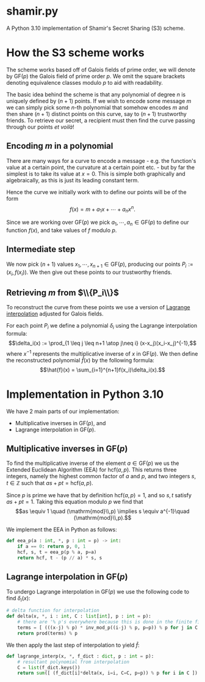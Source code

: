 # shamir.py
A Python 3.10 implementation of Shamir's Secret Sharing (S3) scheme.

# How the S3 scheme works
The scheme works based off of Galois fields of prime order, we will denote by $\mathrm{GF}(p)$ the Galois field of prime order $p$. We omit the square brackets denoting equivalence classes modulo $p$ to aid with readability.

The basic idea behind the scheme is that any polynomial of degree $n$ is uniquely defined by $(n+1)$ points. If we wish to encode some message $m$ we can simply pick some $n$-th polynomial that somehow encodes $m$ and then share $(n+1)$ distinct points on this curve, say to $(n+1)$ trustworthy friends. To retrieve our secret, a recipient must then find the curve passing through our points _et voilà_!


## Encoding $m$ in a polynomial
There are many ways for a curve to encode a message - e.g. the function's value at a certain point, the curvature at a certain point etc. - but by far the simplest is to take its value at $x=0$. This is simple both graphically and algebraically, as this is just its leading constant term.

Hence the curve we initially work with to define our points will be of the form 
$$f(x) = m + a_1 x + \cdots + a_n x^n.$$ 

Since we are working over $\mathrm{GF}(p)$ we pick $a_1, \cdots, a_n \in \mathrm{GF}(p)$ to define our function $f(x)$, and take values of $f$ modulo $p$.


## Intermediate step
We now pick $(n+1)$ values $x_1, \cdots, x_{n+1} \in \mathrm{GF}(p)$, producing our points $P_i := (x_i, f(x_i))$. We then give out these points to our trustworthy friends.


## Retrieving $m$ from $\\{P_i\\}$
To reconstruct the curve from these points we use a version of [Lagrange interpolation](https://en.wikipedia.org/wiki/Lagrange_polynomial) adjusted for Galois fields.

For each point $P_i$ we define a polynomial $\delta_i$ using the Lagrange interpolation formula:
$$\delta_i(x) := \prod_{1 \leq j \leq n+1 \atop j\neq i} (x-x_j)(x_i-x_j)^{-1},$$
where $x^{-1}$ represents the multiplicative inverse of $x$ in $\mathrm{GF}(p)$. We then define the reconstructed polynomial $\hat{f}(x)$ by the following formula:
$$\hat{f}(x) = \sum_{i=1}^{n+1}f(x_i)\delta_i(x).$$


# Implementation in Python 3.10
We have 2 main parts of our implementation:
- Multiplicative inverses in $\mathrm{GF}(p)$, and
- Lagrange interpolation in $\mathrm{GF}(p)$.

## Multiplicative inverses in $\mathrm{GF}(p)$
To find the multiplicative inverse of the element $a \in \mathrm{GF}(p)$ we us the Extended Euclidean Algorithm (EEA) for $\mathrm{hcf}(a, p)$. This returns three integers, namely the highest common factor of $a$ and $p$, and two integers $s, t \in \mathbb{Z}$ such that $as +pt = \mathrm{hcf}(a, p)$.

Since $p$ is prime we have that by definition $\mathrm{hcf}(a,p)=1$, and so $s, t$ satisfy $as+pt=1$. Taking this equation modulo $p$ we find that 
$$as \equiv 1 \quad (\mathrm{mod}\\,p) \implies s \equiv a^{-1}\quad (\mathrm{mod}\\,p).$$

We implement the EEA in Python as follows:
```python
def eea_p(a : int, *, p : int = p) -> int:
	if a == 0: return p, 0, 1
	hcf, s, t = eea_p(p % a, p=a)
	return hcf, t - (p // a) * s, s
```

## Lagrange interpolation in $\mathrm{GF}(p)$
To undergo Lagrange interpolation in $\mathrm{GF}(p)$ we use the following code to find $\delta_i (x)$:
```python
# delta function for interpolation
def delta(x, *, i : int, C : list[int], p : int = p): 
	# there are '% p's everywhere because this is done in the finite field GF(p)
	terms = [ (((x-j) % p) * inv_mod_p((i-j) % p, p=p)) % p for j in C if j != i ]
	return prod(terms) % p
```

We then apply the last step of interpolation to yield $\hat{f}$:
```python
def lagrange_interp(x, *, f_dict : dict, p : int = p): 
	# resultant polynomial from interpolation
	C = list(f_dict.keys())
	return sum([ (f_dict[i]*delta(x, i=i, C=C, p=p)) % p for i in C ]) % p
```
